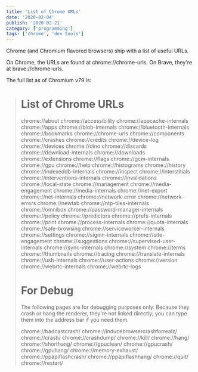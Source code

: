 ```yaml
---
title: 'List of Chrome URLs'
date: '2020-02-04'
publish: '2020-02-21'
category: ['programming']
tags: ['chrome', 'dev tools']
---
```


Chrome (and Chromium flavored browsers) ship with a list of useful URLs.

On Chrome, the URLs are found at chrome://chrome-urls. On Brave, they're at brave://chrome-urls.

The full list as of Chromium v79 is:

> # List of Chrome URLs
>
> chrome://about
> chrome://accessibility
> chrome://appcache-internals
> chrome://apps
> chrome://blob-internals
> chrome://bluetooth-internals
> chrome://bookmarks
> chrome://chrome-urls
> chrome://components
> chrome://crashes
> chrome://credits
> chrome://device-log
> chrome://devices
> chrome://dino
> chrome://discards
> chrome://download-internals
> chrome://downloads
> chrome://extensions
> chrome://flags
> chrome://gcm-internals
> chrome://gpu
> chrome://help
> chrome://histograms
> chrome://history
> chrome://indexeddb-internals
> chrome://inspect
> chrome://interstitials
> chrome://interventions-internals
> chrome://invalidations
> chrome://local-state
> chrome://management
> chrome://media-engagement
> chrome://media-internals
> chrome://net-export
> chrome://net-internals
> chrome://network-error
> chrome://network-errors
> chrome://newtab
> chrome://ntp-tiles-internals
> chrome://omnibox
> chrome://password-manager-internals
> chrome://policy
> chrome://predictors
> chrome://prefs-internals
> chrome://print
> chrome://process-internals
> chrome://quota-internals
> chrome://safe-browsing
> chrome://serviceworker-internals
> chrome://settings
> chrome://signin-internals
> chrome://site-engagement
> chrome://suggestions
> chrome://supervised-user-internals
> chrome://sync-internals
> chrome://system
> chrome://terms
> chrome://thumbnails
> chrome://tracing
> chrome://translate-internals
> chrome://usb-internals
> chrome://user-actions
> chrome://version
> chrome://webrtc-internals
> chrome://webrtc-logs
>
> # For Debug
>
> The following pages are for debugging purposes only. Because they crash or hang the renderer, they're not linked directly; you can type them into the address bar if you need them.
>
> chrome://badcastcrash/
> chrome://inducebrowsercrashforrealz/
> chrome://crash/
> chrome://crashdump/
> chrome://kill/
> chrome://hang/
> chrome://shorthang/
> chrome://gpuclean/
> chrome://gpucrash/
> chrome://gpuhang/
> chrome://memory-exhaust/
> chrome://ppapiflashcrash/
> chrome://ppapiflashhang/
> chrome://quit/
> chrome://restart/
